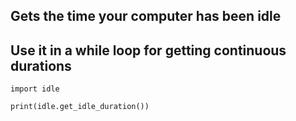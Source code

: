 ##  Gets the time your computer has been idle
##  Use it in a while loop for getting continuous durations

```
import idle

print(idle.get_idle_duration())
```
